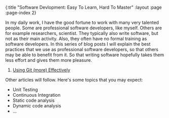 {:title "Software Devlopment: Easy To Learn, Hard To Master"
 :layout :page
 :page-index 2}

In my daily work, I have the good fortune to work with many very talented
people. Some are professional software developers, like myself. Others are for
example researchers, scientist. They typically also write software, but not as
their main activity. Also, they often have no formal training as software
developers. In this series of blog posts I will explain the best practices that
we use as professional software developers, so that others may be able to
benefit from it. So that writing software hopefully takes them less effort and
gives them more pleasure.

1. [Using Git (more) Effectively](/posts/2020-07-21-using-git-more-effectively)

Other articles will follow. Here's some topics that you may expect:

* Unit Testing
* Continuous Integration
* Static code analysis
* Dynamic code analysis
* ...
